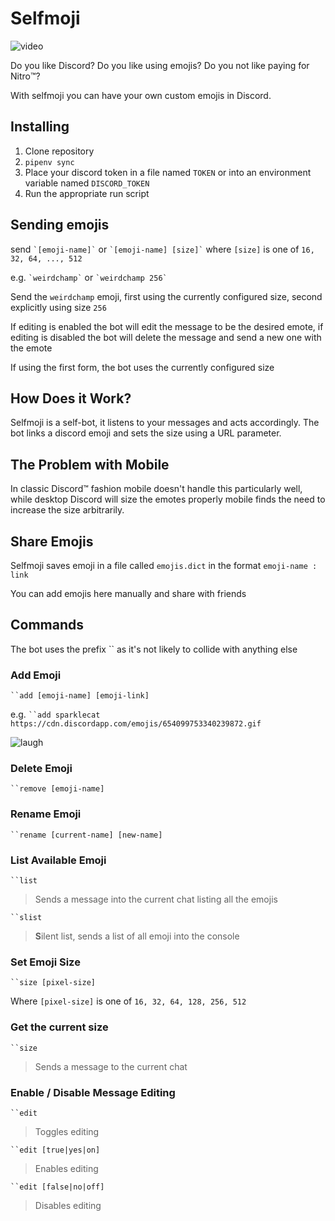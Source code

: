 # Selfmoji

![video](https://i.imgur.com/Jf1kGKm.gif)

Do you like Discord? Do you like using emojis? Do you not like paying for Nitro:tm:?

With selfmoji you can have your own custom emojis in Discord.

## Installing

1. Clone repository
2. `pipenv sync`
3. Place your discord token in a file named `TOKEN` or into an environment variable named `DISCORD_TOKEN`
4. Run the appropriate run script

## Sending emojis

send `` `[emoji-name]` `` or `` `[emoji-name] [size]` `` where `[size]` is one of `16, 32, 64, ..., 512`

e.g. `` `weirdchamp` `` or `` `weirdchamp 256` ``

Send the `weirdchamp` emoji, first using the currently configured size, second explicitly using size `256`

If editing is enabled the bot will edit the message to be the desired emote, if editing is disabled the bot will delete the message and send a new one with the emote

If using the first form, the bot uses the currently configured size

## How Does it Work?

Selfmoji is a self-bot, it listens to your messages and acts accordingly. The bot links a discord emoji and sets the size using a URL parameter.

## The Problem with Mobile

In classic Discord:tm: fashion mobile doesn't handle this particularly well, while desktop Discord will size the emotes properly mobile finds the need to increase the size arbitrarily.

## Share Emojis

Selfmoji saves emoji in a file called `emojis.dict` in the format `emoji-name : link`

You can add emojis here manually and share with friends

## Commands

The bot uses the prefix `` as it's not likely to collide with anything else

### Add Emoji

``` ``add [emoji-name] [emoji-link] ```

e.g. ``` ``add sparklecat https://cdn.discordapp.com/emojis/654099753340239872.gif ```

![laugh](https://i.imgur.com/fuCfyS2.gif)

### Delete Emoji

``` ``remove [emoji-name] ```

### Rename Emoji

``` ``rename [current-name] [new-name] ```

### List Available Emoji

``` ``list ```

> Sends a message into the current chat listing all the emojis

``` ``slist ```

> **S**ilent list, sends a list of all emoji into the console

### Set Emoji Size

``` ``size [pixel-size] ```

Where `[pixel-size]` is one of `16, 32, 64, 128, 256, 512`

### Get the current size

``` ``size ```

> Sends a message to the current chat

### Enable / Disable Message Editing

``` ``edit ```

> Toggles editing

``` ``edit [true|yes|on] ```

> Enables editing

``` ``edit [false|no|off] ```

> Disables editing
